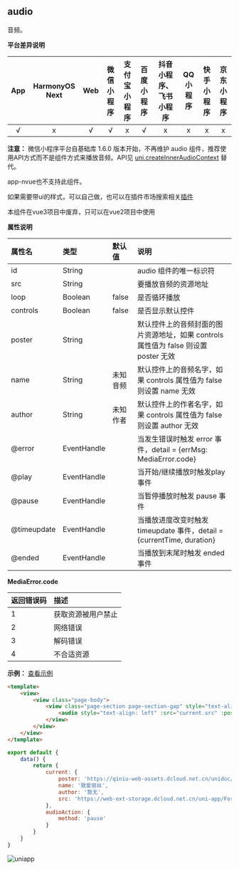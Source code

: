 ## audio
音频。

**平台差异说明**

|App|HarmonyOS Next|Web|微信小程序|支付宝小程序|百度小程序|抖音小程序、飞书小程序|QQ小程序|快手小程序|京东小程序|
|:-:|:-:|:-:|:-:|:-:|:-:|:-:|:-:|:-:|:-:|
|√|x|√|√|x|√|x|x|x|x|

**注意：** 微信小程序平台自基础库 1.6.0 版本开始，不再维护 audio 组件，推荐使用API方式而不是组件方式来播放音频。API见 [uni.createInnerAudioContext](/api/media/audio-context?id=createinneraudiocontext) 替代。

app-nvue也不支持此组件。

如果需要带ui的样式，可以自己做，也可以在插件市场搜索相关[插件](https://ext.dcloud.net.cn/search?q=audio)

本组件在vue3项目中废弃，只可以在vue2项目中使用

**属性说明**

|属性名|类型|默认值|说明|
|:-|:-|:-|:-|
|id|String||audio 组件的唯一标识符|
|src|String||要播放音频的资源地址|
|loop|Boolean|false|是否循环播放|
|controls|Boolean|false|是否显示默认控件|
|poster|String||默认控件上的音频封面的图片资源地址，如果 controls 属性值为 false 则设置 poster 无效|
|name|String|未知音频|默认控件上的音频名字，如果 controls 属性值为 false 则设置 name 无效|
|author|String|未知作者|默认控件上的作者名字，如果 controls 属性值为 false 则设置 author 无效|
|@error|EventHandle||当发生错误时触发 error 事件，detail = {errMsg: MediaError.code}|
|@play|EventHandle||当开始/继续播放时触发play事件|
|@pause|EventHandle||当暂停播放时触发 pause 事件|
|@timeupdate|EventHandle||当播放进度改变时触发 timeupdate 事件，detail = {currentTime, duration}|
|@ended|EventHandle||当播放到末尾时触发 ended 事件|

**MediaError.code**

|返回错误码|描述|
|:-|:-|
|1|获取资源被用户禁止|
|2|网络错误|
|3|解码错误|
|4|不合适资源|

**示例：** [查看示例](https://hellouniapp.dcloud.net.cn/pages/component/audio/audio)

```html
<template>
	<view>
		<view class="page-body">
			<view class="page-section page-section-gap" style="text-align: center;">
				<audio style="text-align: left" :src="current.src" :poster="current.poster" :name="current.name" :author="current.author" :action="audioAction" controls></audio>
			</view>
		</view>
	</view>
</template>
```


```javascript
export default {
	data() {
		return {
			current: {
				poster: 'https://qiniu-web-assets.dcloud.net.cn/unidoc/zh/music-a.png',
				name: '致爱丽丝',
				author: '暂无',
				src: 'https://web-ext-storage.dcloud.net.cn/uni-app/ForElise.mp3',
			},
			audioAction: {
				method: 'pause'
			}
		}
	}
}
```

![uniapp](https://qiniu-web-assets.dcloud.net.cn/unidoc/zh/audio.png)
